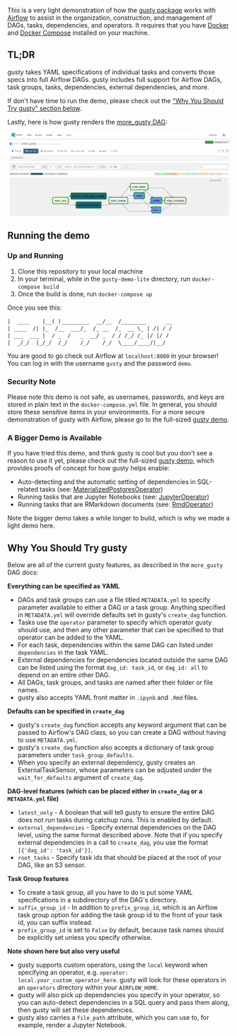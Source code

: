 This is a very light demonstration of how the [gusty package](https://github.com/chriscardillo/gusty) works with [Airflow](https://airflow.apache.org/) to assist in the organization, construction, and management of DAGs, tasks, dependencies, and operators. It requires that you have [Docker](https://docs.docker.com/get-docker/) and [Docker Compose](https://docs.docker.com/compose/install/) installed on your machine.

## TL;DR

gusty takes YAML specifications of individual tasks and converts those specs into full Airflow DAGs. gusty includes full support for Airflow DAGs, task groups, tasks, dependencies, external dependencies, and more.

If don't have time to run the demo, please check out the ["Why You Should Try gusty" section below](#why-you-should-try-gusty).

Lastly, here is how gusty renders the [more_gusty DAG](https://github.com/chriscardillo/gusty-demo-lite/tree/main/airflow/dags/more_gusty):

![a rendered gusty DAG](images/more-gusty-DAG.png)

## Running the demo

### Up and Running

1. Clone this repository to your local machine
2. In your terminal, while in the `gusty-demo-lite` directory, run `docker-compose build`
3. Once the build is done, run `docker-compose up`

Once you see this:

```
|  ____    |__( )_________  __/__  /________      __
| ____  /| |_  /__  ___/_  /_ __  /_  __ \_ | /| / /
| ___  ___ |  / _  /   _  __/ _  / / /_/ /_ |/ |/ /
|  _/_/  |_/_/  /_/    /_/    /_/  \____/____/|__/

```

You are good to go check out Airflow at `localhost:8080` in your browser! You can log in with the username `gusty` and the password `demo`.

### Security Note

Please note this demo is not safe, as usernames, passwords, and keys are stored in plain text in the `docker-compose.yml` file. In general, you should store these sensitive items in your environments. For a more secure demonstration of gusty with Airflow, please go to the full-sized [gusty demo](https://github.com/chriscardillo/gusty-demo).

### A Bigger Demo is Available

If you have tried this demo, and think gusty is cool but you don't see a reason to use it yet, please check out the full-sized [gusty demo](https://github.com/chriscardillo/gusty-demo), which provides proofs of concept for how gusty helps enable:

  - Auto-detecting and the automatic setting of dependencies in SQL-related tasks (see: [MaterializedPostgresOperator](https://github.com/chriscardillo/gusty-demo/blob/master/airflow/operators/materialized_postgres_operator.py))
  - Running tasks that are Jupyter Notebooks (see: [JupyterOperator](https://github.com/chriscardillo/gusty-demo/blob/master/airflow/operators/jupyter_operator.py))
  - Running tasks that are RMarkdown documents (see: [RmdOperator](https://github.com/chriscardillo/gusty-demo/blob/master/airflow/operators/rmd_operator.py))

Note the bigger demo takes a while longer to build, which is why we made a light demo here.

## Why You Should Try gusty

Below are all of the current gusty features, as described in the `more_gusty` DAG docs:

**Everything can be specified as YAML**


  - DAGs and task groups can use a file titled `METADATA.yml` to specify parameter available to either a DAG or a task group. Anything specified in `METADATA.yml` will override defaults set in gusty's `create_dag` function.
  - Tasks use the `operator` parameter to specify which operator gusty should use, and then any other parameter that can be specified to that operator can be added to the YAML.
  - For each task, dependencies within the same DAG can listed under `dependencies` in the task YAML.
  - External dependencies for dependencies located outside the same DAG can be listed using the format `dag_id: task_id`, or `dag_id: all` to depend on an entire other DAG.
  - All DAGs, task groups, and tasks are named after their folder or file names.
  - gusty also accepts YAML front matter in `.ipynb` and `.Rmd` files.


**Defaults can be specified in `create_dag`**


  - gusty's `create_dag` function accepts any keyword argument that can be passed to Airflow's DAG class, so you can create a DAG without having to use `METADATA.yml`.
  - gusty's `create_dag` function also accepts a dictionary of task group parameters under `task_group_defaults`.
  - When you specify an external dependency, gusty creates an ExternalTaskSensor, whose parameters can be adjusted under the `wait_for_defaults` argument of `create_dag`.


**DAG-level features (which can be placed either in `create_dag` or a `METADATA.yml` file)**

  - `latest_only` - A boolean that will tell gusty to ensure the entire DAG does not run tasks during catchup runs. This is enabled by default.
  - `external_dependencies` - Specify external dependencies on the DAG level, using the same format described above. Note that if you specify external dependencies in a call to `create_dag`, you use the format `[{'dag_id': 'task_id'}]`.
  - `root_tasks` - Specify task ids that should be placed at the root of your DAG, like an S3 sensor.


**Task Group features**

  - To create a task group, all you have to do is put some YAML specifications in a subdirectory of the DAG's directory.
  - `suffix_group_id` - In addition to `prefix_group_id`, which is an Airflow task group option for adding the task group id to the front of your task id, you can suffix instead.
  - `prefix_group_id` is set to `False` by default, because task names should be explicitly set unless you specify otherwise.


**Note shown here but also very useful**

  - gusty supports custom operators, using the `local` keyword when specifying an operator, e.g. `operator: local.your_custom_operator_here`. gusty will look for these operators in an `operators` directory within your `AIRFLOW_HOME`.
  - gusty will also pick up dependencies you specify in your operator, so you can auto-detect dependencies in a SQL query and pass them along, then gusty will set these dependencies.
  - gusty also carries a `file_path` attribute, which you can use to, for example, render a Jupyter Notebook.
